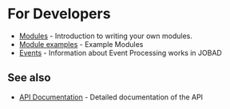 # For Developers

* [Modules](modules.md) - Introduction to writing your own modules. 
* [Module examples](example_module.md) - Example Modules
* [Events](events.md) - Information about Event Processing works in JOBAD

## See also
* [API Documentation](../api/index.md) - Detailed documentation of the API

